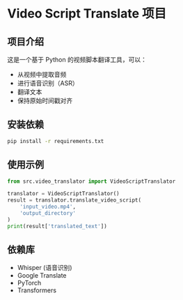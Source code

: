 # Video Script Translate 项目

## 项目介绍
这是一个基于 Python 的视频脚本翻译工具，可以：
- 从视频中提取音频
- 进行语音识别（ASR）
- 翻译文本
- 保持原始时间戳对齐

## 安装依赖
```bash
pip install -r requirements.txt
```

## 使用示例
```python
from src.video_translator import VideoScriptTranslator

translator = VideoScriptTranslator()
result = translator.translate_video_script(
    'input_video.mp4', 
    'output_directory'
)
print(result['translated_text'])
```

## 依赖库
- Whisper (语音识别)
- Google Translate
- PyTorch
- Transformers
